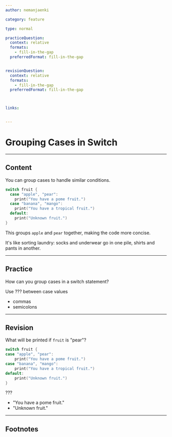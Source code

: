 ```yaml
---
author: nemanjaenki

category: feature

type: normal

practiceQuestion:
  context: relative
  formats:
    - fill-in-the-gap
  preferredFormat: fill-in-the-gap


revisionQuestion:
  context: relative
  formats:
    - fill-in-the-gap
  preferredFormat: fill-in-the-gap



links:


---
```


# Grouping Cases in Switch

---
## Content

You can group cases to handle similar conditions.

```swift
switch fruit {
  case "apple", "pear":
    print("You have a pome fruit.")
  case "banana", "mango":
    print("You have a tropical fruit.")
  default:
    print("Unknown fruit.")
}
```

This groups `apple` and `pear` together, making the code more concise.

It's like sorting laundry: socks and underwear go in one pile, shirts and pants in another.


---
## Practice

How can you group cases in a switch statement?

Use ??? between case values

- commas
- semicolons


---
## Revision

What will be printed if `fruit` is "pear"?

```swift
switch fruit {
case "apple", "pear":
    print("You have a pome fruit.")
case "banana", "mango":
    print("You have a tropical fruit.")
default:
    print("Unknown fruit.")
}
```

???

- "You have a pome fruit."
- "Unknown fruit."


---
## Footnotes


